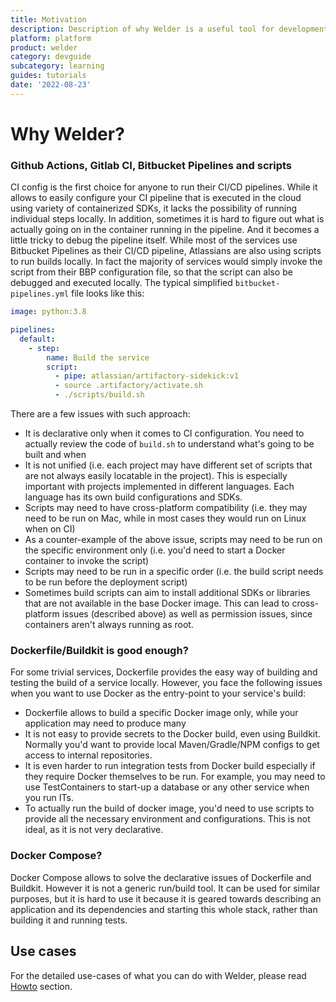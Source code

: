```yaml
---
title: Motivation
description: Description of why Welder is a useful tool for development of services
platform: platform
product: welder
category: devguide
subcategory: learning
guides: tutorials
date: '2022-08-23'
---
```


# Why Welder?

### Github Actions, Gitlab CI, Bitbucket Pipelines and scripts
CI config is the first choice for anyone to run their CI/CD pipelines. While it allows to easily configure
your CI pipeline that is executed in the cloud using variety of containerized SDKs, it lacks the possibility of
running individual steps locally. In addition, sometimes it is hard to figure out what is actually going on in the
container running in the pipeline. And it becomes a little tricky to debug the pipeline itself.
While most of the services use Bitbucket Pipelines as their CI/CD pipeline, Atlassians are also using scripts to
run builds locally. In fact the majority of services would simply invoke the script from their BBP configuration
file, so that the script can also be debugged and executed locally. The typical simplified `bitbucket-pipelines.yml` file
looks like this:

```yaml
image: python:3.8

pipelines:
  default:
    - step: 
        name: Build the service
        script:
          - pipe: atlassian/artifactory-sidekick:v1
          - source .artifactory/activate.sh
          - ./scripts/build.sh
```
There are a few issues with such approach:

* It is declarative only when it comes to CI configuration. You need to actually review the code of `build.sh` to understand what's going to be built and when
* It is not unified (i.e. each project may have different set of scripts that are not always easily locatable in the project). 
  This is especially important with projects implemented in different languages. Each language has its own build configurations and SDKs.
* Scripts may need to have cross-platform compatibility (i.e. they may need to be run on Mac, while in most cases they would run on Linux when on CI)
* As a counter-example of the above issue, scripts may need to be run on the specific environment only (i.e. you'd need to start a Docker container to invoke the script)
* Scripts may need to be run in a specific order (i.e. the build script needs to be run before the deployment script)
* Sometimes build scripts can aim to install additional SDKs or libraries that are not available in the base Docker image. This
  can lead to cross-platform issues (described above) as well as permission issues, since containers aren't always running as root.

### Dockerfile/Buildkit is good enough?
For some trivial services, Dockerfile provides the easy way of building and testing the build of a service locally.
However, you face the following issues when you want to use Docker as the entry-point to your service's build:

* Dockerfile allows to build a specific Docker image only, while your application may need to produce many
* It is not easy to provide secrets to the Docker build, even using Buildkit. Normally you'd want to provide local
  Maven/Gradle/NPM configs to get access to internal repositories.
* It is even harder to run integration tests from Docker build especially if they require Docker themselves to be run.
  For example, you may need to use TestContainers to start-up a database or any other service when you run ITs.
* To actually run the build of docker image, you'd need to use scripts to provide all the necessary environment and configurations.
  This is not ideal, as it is not very declarative.

### Docker Compose?
Docker Compose allows to solve the declarative issues of Dockerfile and Buildkit. However it is not a generic run/build
tool. It can be used for similar purposes, but it is hard to use it because it is geared towards describing an
application and its dependencies and starting this whole stack, rather than building it and running tests.

## Use cases
For the detailed use-cases of what you can do with Welder, please read [Howto](/howto/) section.
